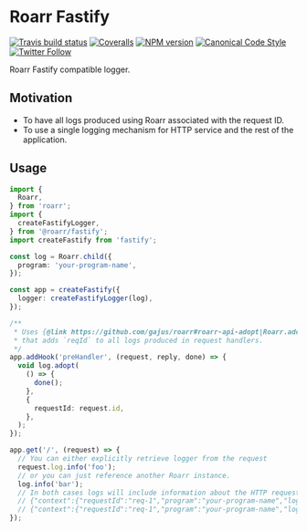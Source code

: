 # Roarr Fastify

[![Travis build status](https://img.shields.io/travis/gajus/roarr-fastify/main.svg?style=flat-square)](https://app.travis-ci.com/github/gajus/roarr-fastify)
[![Coveralls](https://img.shields.io/coveralls/gajus/roarr-fastify.svg?style=flat-square)](https://coveralls.io/github/gajus/roarr-fastify)
[![NPM version](http://img.shields.io/npm/v/@roarr/browser-log-writer.svg?style=flat-square)](https://www.npmjs.com/package/@roarr/browser-log-writer)
[![Canonical Code Style](https://img.shields.io/badge/code%20style-canonical-blue.svg?style=flat-square)](https://github.com/gajus/canonical)
[![Twitter Follow](https://img.shields.io/twitter/follow/kuizinas.svg?style=social&label=Follow)](https://twitter.com/kuizinas)

Roarr Fastify compatible logger.

## Motivation

* To have all logs produced using Roarr associated with the request ID.
* To use a single logging mechanism for HTTP service and the rest of the application.

## Usage

```ts
import {
  Roarr,
} from 'roarr';
import {
  createFastifyLogger,
} from '@roarr/fastify';
import createFastify from 'fastify';

const log = Roarr.child({
  program: 'your-program-name',
});

const app = createFastify({
  logger: createFastifyLogger(log),
});

/**
 * Uses {@link https://github.com/gajus/roarr#roarr-api-adopt|Roarr.adopt} to create an async_context
 * that adds `reqId` to all logs produced in request handlers.
 */
app.addHook('preHandler', (request, reply, done) => {
  void log.adopt(
    () => {
      done();
    },
    {
      requestId: request.id,
    },
  );
});

app.get('/', (request) => {
  // You can either explicitly retrieve logger from the request
  request.log.info('foo');
  // or you can just reference another Roarr instance.
  log.info('bar');
  // In both cases logs will include information about the HTTP request, i.e.
  // {"context":{"requestId":"req-1","program":"your-program-name","logLevel":30},"message":"foo"}
  // {"context":{"requestId":"req-1","program":"your-program-name","logLevel":30},"message":"bar"}
});
```
